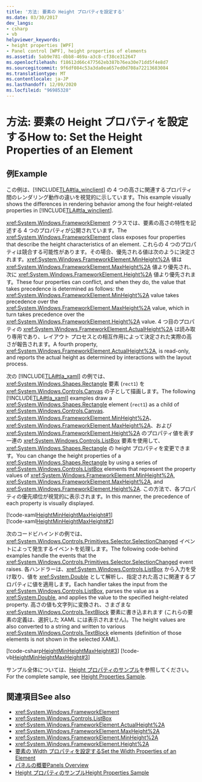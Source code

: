 ```yaml
---
title: '方法: 要素の Height プロパティを設定する'
ms.date: 03/30/2017
dev_langs:
- csharp
- vb
helpviewer_keywords:
- height properties [WPF]
- Panel control [WPF], height properties of elements
ms.assetid: 5ab9e781-dbb8-469a-a3c8-cf38ce312647
ms.openlocfilehash: f18612d66c477562eb387b76ea30e71dd5f4e8d7
ms.sourcegitcommit: 9f6df084c53a3da0ea657ed0d708a72213683084
ms.translationtype: MT
ms.contentlocale: ja-JP
ms.lasthandoff: 12/09/2020
ms.locfileid: "96985328"
---
```

# <a name="how-to-set-the-height-properties-of-an-element"></a><span data-ttu-id="bd784-102">方法: 要素の Height プロパティを設定する</span><span class="sxs-lookup"><span data-stu-id="bd784-102">How to: Set the Height Properties of an Element</span></span>
## <a name="example"></a><span data-ttu-id="bd784-103">例</span><span class="sxs-lookup"><span data-stu-id="bd784-103">Example</span></span>  
 <span data-ttu-id="bd784-104">この例は、[!INCLUDE[TLA#tla_winclient](../../../includes/tlasharptla-winclient-md.md)] の 4 つの高さに関連するプロパティ間のレンダリング動作の違いを視覚的に示しています。</span><span class="sxs-lookup"><span data-stu-id="bd784-104">This example visually shows the differences in rendering behavior among the four height-related properties in [!INCLUDE[TLA#tla_winclient](../../../includes/tlasharptla-winclient-md.md)].</span></span>  
  
 <span data-ttu-id="bd784-105"><xref:System.Windows.FrameworkElement> クラスでは、要素の高さの特性を記述する 4 つのプロパティが公開されています。</span><span class="sxs-lookup"><span data-stu-id="bd784-105">The <xref:System.Windows.FrameworkElement> class exposes four properties that describe the height characteristics of an element.</span></span> <span data-ttu-id="bd784-106">これらの 4 つのプロパティは競合する可能性があります。その場合、優先される値は次のように決定されます。<xref:System.Windows.FrameworkElement.MinHeight%2A> 値は <xref:System.Windows.FrameworkElement.MaxHeight%2A> 値より優先され、次に <xref:System.Windows.FrameworkElement.Height%2A> 値より優先されます。</span><span class="sxs-lookup"><span data-stu-id="bd784-106">These four properties can conflict, and when they do, the value that takes precedence is determined as follows: the <xref:System.Windows.FrameworkElement.MinHeight%2A> value takes precedence over the <xref:System.Windows.FrameworkElement.MaxHeight%2A> value, which in turn takes precedence over the <xref:System.Windows.FrameworkElement.Height%2A> value.</span></span> <span data-ttu-id="bd784-107">4 つ目のプロパティの <xref:System.Windows.FrameworkElement.ActualHeight%2A> は読み取り専用であり、レイアウト プロセスとの相互作用によって決定された実際の高さが報告されます。</span><span class="sxs-lookup"><span data-stu-id="bd784-107">A fourth property, <xref:System.Windows.FrameworkElement.ActualHeight%2A>, is read-only, and reports the actual height as determined by interactions with the layout process.</span></span>  
  
 <span data-ttu-id="bd784-108">次の [!INCLUDE[TLA#tla_xaml](../../../includes/tlasharptla-xaml-md.md)] の例では、<xref:System.Windows.Shapes.Rectangle> 要素 (`rect1`) を <xref:System.Windows.Controls.Canvas> の子として描画します。</span><span class="sxs-lookup"><span data-stu-id="bd784-108">The following [!INCLUDE[TLA#tla_xaml](../../../includes/tlasharptla-xaml-md.md)] examples draw a <xref:System.Windows.Shapes.Rectangle> element (`rect1`) as a child of <xref:System.Windows.Controls.Canvas>.</span></span> <span data-ttu-id="bd784-109"><xref:System.Windows.FrameworkElement.MinHeight%2A>、<xref:System.Windows.FrameworkElement.MaxHeight%2A>、および <xref:System.Windows.FrameworkElement.Height%2A> のプロパティ値を表す一連の <xref:System.Windows.Controls.ListBox> 要素を使用して、<xref:System.Windows.Shapes.Rectangle> の height プロパティを変更できます。</span><span class="sxs-lookup"><span data-stu-id="bd784-109">You can change the height properties of a <xref:System.Windows.Shapes.Rectangle> by using a series of <xref:System.Windows.Controls.ListBox> elements that represent the property values of <xref:System.Windows.FrameworkElement.MinHeight%2A>, <xref:System.Windows.FrameworkElement.MaxHeight%2A>, and <xref:System.Windows.FrameworkElement.Height%2A>.</span></span> <span data-ttu-id="bd784-110">この方法で、各プロパティの優先順位が視覚的に表示されます。</span><span class="sxs-lookup"><span data-stu-id="bd784-110">In this manner, the precedence of each property is visually displayed.</span></span>  
  
 [!code-xaml[HeightMinHeightMaxHeight#1](~/samples/snippets/csharp/VS_Snippets_Wpf/HeightMinHeightMaxHeight/CSharp/Window1.xaml#1)]  
[!code-xaml[HeightMinHeightMaxHeight#2](~/samples/snippets/csharp/VS_Snippets_Wpf/HeightMinHeightMaxHeight/CSharp/Window1.xaml#2)]  
  
 <span data-ttu-id="bd784-111">次のコードビハインドの例では、<xref:System.Windows.Controls.Primitives.Selector.SelectionChanged> イベントによって発生するイベントを処理します。</span><span class="sxs-lookup"><span data-stu-id="bd784-111">The following code-behind examples handle the events that the <xref:System.Windows.Controls.Primitives.Selector.SelectionChanged> event raises.</span></span> <span data-ttu-id="bd784-112">各ハンドラーは、<xref:System.Windows.Controls.ListBox> から入力を受け取り、値を <xref:System.Double> として解析し、指定された高さに関連するプロパティに値を適用します。</span><span class="sxs-lookup"><span data-stu-id="bd784-112">Each handler takes the input from the <xref:System.Windows.Controls.ListBox>, parses the value as a <xref:System.Double>, and applies the value to the specified height-related property.</span></span> <span data-ttu-id="bd784-113">高さの値も文字列に変換され、さまざまな <xref:System.Windows.Controls.TextBlock> 要素に書き込まれます (これらの要素の定義は、選択した XAML には表示されません)。</span><span class="sxs-lookup"><span data-stu-id="bd784-113">The height values are also converted to a string and written to various <xref:System.Windows.Controls.TextBlock> elements (definition of those elements is not shown in the selected XAML).</span></span>  
  
 [!code-csharp[HeightMinHeightMaxHeight#3](~/samples/snippets/csharp/VS_Snippets_Wpf/HeightMinHeightMaxHeight/CSharp/Window1.xaml.cs#3)]
 [!code-vb[HeightMinHeightMaxHeight#3](~/samples/snippets/visualbasic/VS_Snippets_Wpf/HeightMinHeightMaxHeight/VisualBasic/Window1.xaml.vb#3)]  
  
 <span data-ttu-id="bd784-114">サンプル全体については、[Height プロパティのサンプル](https://github.com/microsoft/WPF-Samples/tree/master/Elements/HeightProperties)を参照してください。</span><span class="sxs-lookup"><span data-stu-id="bd784-114">For the complete sample, see [Height Properties Sample](https://github.com/microsoft/WPF-Samples/tree/master/Elements/HeightProperties).</span></span>  
  
## <a name="see-also"></a><span data-ttu-id="bd784-115">関連項目</span><span class="sxs-lookup"><span data-stu-id="bd784-115">See also</span></span>

- <xref:System.Windows.FrameworkElement>
- <xref:System.Windows.Controls.ListBox>
- <xref:System.Windows.FrameworkElement.ActualHeight%2A>
- <xref:System.Windows.FrameworkElement.MaxHeight%2A>
- <xref:System.Windows.FrameworkElement.MinHeight%2A>
- <xref:System.Windows.FrameworkElement.Height%2A>
- [<span data-ttu-id="bd784-116">要素の Width プロパティを設定する</span><span class="sxs-lookup"><span data-stu-id="bd784-116">Set the Width Properties of an Element</span></span>](how-to-set-the-width-properties-of-an-element.md)
- [<span data-ttu-id="bd784-117">パネルの概要</span><span class="sxs-lookup"><span data-stu-id="bd784-117">Panels Overview</span></span>](panels-overview.md)
- [<span data-ttu-id="bd784-118">Height プロパティのサンプル</span><span class="sxs-lookup"><span data-stu-id="bd784-118">Height Properties Sample</span></span>](https://github.com/microsoft/WPF-Samples/tree/master/Elements/HeightProperties)
